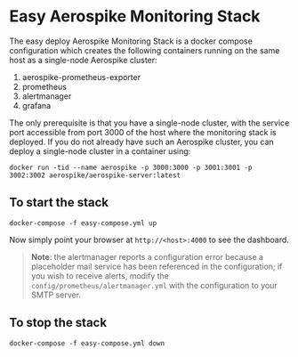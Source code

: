# Easy Aerospike Monitoring Stack

The easy deploy Aerospike Monitoring Stack is a docker compose configuration
which creates the following containers running on the same host as a single-node
Aerospike cluster:
1. aerospike-prometheus-exporter
1. prometheus
1. alertmanager
1. grafana

The only prerequisite is that you have a single-node cluster, with the service port
accessible from port 3000 of the host where the monitoring stack is deployed.  If you
do not already have such an Aerospike cluster, you can deploy a single-node cluster
in a container using:
```
docker run -tid --name aerospike -p 3000:3000 -p 3001:3001 -p 3002:3002 aerospike/aerospike-server:latest
```


## To start the stack
```
docker-compose -f easy-compose.yml up
```

Now simply point your browser at `http://<host>:4000` to see the dashboard.

> **Note**: the alertmanager reports a configuration error because a placeholder mail
service has been referenced in the configuration; if you wish to receive alerts,
modify the `config/prometheus/alertmanager.yml` with the configuration to your SMTP
server.

## To stop the stack
```
docker-compose -f easy-compose.yml down
```

